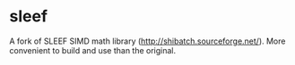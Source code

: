 # sleef
A fork of SLEEF SIMD math library (http://shibatch.sourceforge.net/). More convenient to build and use than the original.
